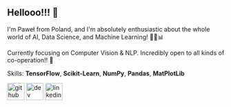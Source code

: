 ## Hellooo!!! 👋
I'm Paweł from Poland, and I'm absolutely enthusiastic about the whole world of AI, Data Science, and Machine Learning! 🤖🔬📊

Currently focusing on Computer Vision & NLP.
Incredibly open to all kinds of co-operation!! 🤝

Skills: **TensorFlow**, **Scikit-Learn**, **NumPy**, **Pandas**, **MatPlotLib**


[<img src='https://cdn.jsdelivr.net/npm/simple-icons@3.0.1/icons/github.svg' alt='github' height='40'>](https://github.com/pawelsiurek)  [<img src='https://cdn.jsdelivr.net/npm/simple-icons@3.0.1/icons/hashnode.svg' alt='dev' height='40'>](https://pawelsiurek.hashnode.dev/)  [<img src='https://cdn.jsdelivr.net/npm/simple-icons@3.0.1/icons/linkedin.svg' alt='linkedin' height='40'>](https://www.linkedin.com/in/paweł-siurek-684056231//)  

